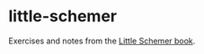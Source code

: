# little-schemer
Exercises and notes from the [Little Schemer book](https://mitpress.mit.edu/9780262560993/the-little-schemer/).
